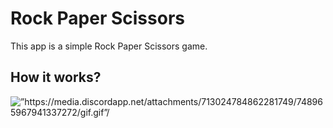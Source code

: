 # Rock Paper Scissors

This app is a simple Rock Paper Scissors game. 

## How it works?

<img src=”howtouse” alt=”https://media.discordapp.net/attachments/713024784862281749/748965967941337272/gif.gif”/>
